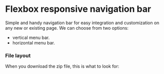 # Flexbox responsive navigation bar

Simple and handy navigation bar for easy integration and customization on any new or existing page. We can choose from two options:

- vertical menu bar.
- horizontal menu bar.

### File layout

When you download the zip file, this is what to look for:


